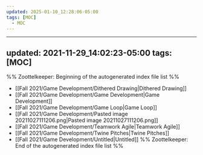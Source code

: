 ```yaml
---
updated: 2025-01-10_12:28:06-05:00
tags: [MOC]
  - MOC
---
```

---
updated: 2021-11-29_14:02:23-05:00
tags: [MOC]
---
%% Zoottelkeeper: Beginning of the autogenerated index file list  %%
-  [[Fall 2021/Game Development/Dithered Drawing|Dithered Drawing]]
-  [[Fall 2021/Game Development/Game Development|Game Development]]
-  [[Fall 2021/Game Development/Game Loop|Game Loop]]
-  [[Fall 2021/Game Development/Pasted image 20211027111206.png|Pasted image 20211027111206.png]]
-  [[Fall 2021/Game Development/Teamwork Agile|Teamwork Agile]]
-  [[Fall 2021/Game Development/Twine Pitches|Twine Pitches]]
-  [[Fall 2021/Game Development/Untitled|Untitled]]
%% Zoottelkeeper: End of the autogenerated index file list  %%
